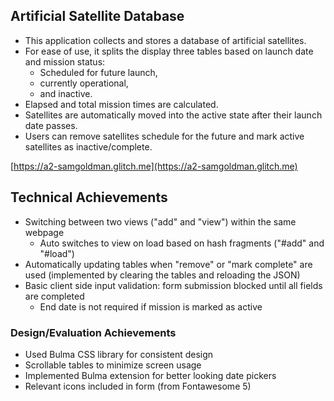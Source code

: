 ## Artificial Satellite Database

- This application collects and stores a database of artificial satellites.
- For ease of use, it splits the display three tables based on launch date and mission status:
  - Scheduled for future launch,
  - currently operational,
  - and inactive.
- Elapsed and total mission times are calculated.
- Satellites are automatically moved into the active state after their launch date passes.
- Users can remove satellites schedule for the future and mark active satellites as inactive/complete.


[https://a2-samgoldman.glitch.me](https://a2-samgoldman.glitch.me)

## Technical Achievements
- Switching between two views ("add" and "view") within the same webpage
  - Auto switches to view on load based on hash fragments ("#add" and "#load")
- Automatically updating tables when "remove" or "mark complete" are used (implemented by clearing the tables and reloading the JSON)
- Basic client side input validation: form submission blocked until all fields are completed
  - End date is not required if mission is marked as active

### Design/Evaluation Achievements
- Used Bulma CSS library for consistent design
- Scrollable tables to minimize screen usage
- Implemented Bulma extension for better looking date pickers
- Relevant icons included in form (from Fontawesome 5)